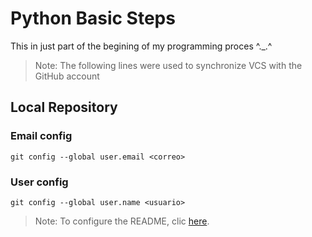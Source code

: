 # Python Basic Steps
This in just part of the begining of my programming proces ^._.^
> Note: The following lines were used to synchronize VCS with the GitHub account

## Local Repository
### Email config
    git config --global user.email <correo>
### User config
    git config --global user.name <usuario>
    
> Note: To configure the README, clic [here](https://www.markdownguide.org/).
